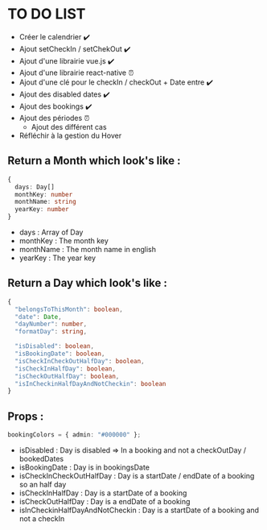 # TO DO LIST

- Créer le calendrier ✔️
- Ajout setCheckIn / setChekOut ✔️
- Ajout d'une librairie vue.js ✔️
- Ajout d'une librairie react-native ⏰
- Ajout d'une clé pour le checkIn / checkOut + Date entre ✔️
- Ajout des disabled dates ✔️
- Ajout des bookings ✔️
- Ajout des périodes ⏰
  - Ajout des différent cas
- Réfléchir à la gestion du Hover

## Return a Month which look's like :

```typescript
{
  days: Day[]
  monthKey: number
  monthName: string
  yearKey: number
}
```

- days : Array of Day
- monthKey : The month key
- monthName : The month name in english
- yearKey : The year key

## Return a Day which look's like :

```typescript
{
  "belongsToThisMonth": boolean,
  "date": Date,
  "dayNumber": number,
  "formatDay": string,

  "isDisabled": boolean,
  "isBookingDate": boolean,
  "isCheckInCheckOutHalfDay": boolean,
  "isCheckInHalfDay": boolean,
  "isCheckOutHalfDay": boolean,
  "isInCheckinHalfDayAndNotCheckin": boolean
}

```

## Props :

```typescript
bookingColors = { admin: "#000000" };
```

- isDisabled : Day is disabled => In a booking and not a checkOutDay / bookedDates
- isBookingDate : Day is in bookingsDate
- isCheckInCheckOutHalfDay : Day is a startDate / endDate of a booking so an half day
- isCheckInHalfDay : Day is a startDate of a booking
- isCheckOutHalfDay : Day is a endDate of a booking
- isInCheckinHalfDayAndNotCheckin : Day is a startDate of a booking and not a checkIn
